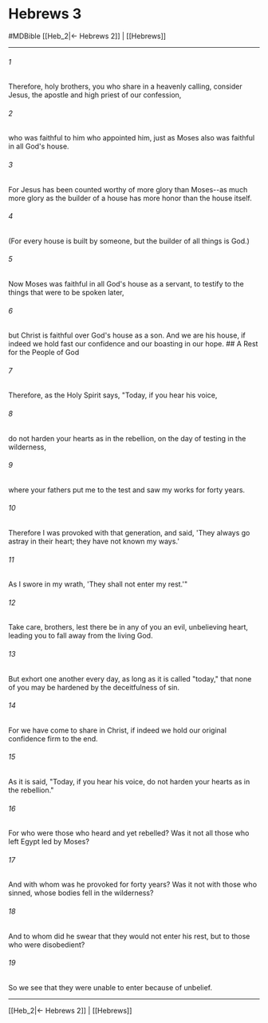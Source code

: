 # Hebrews 3
#MDBible
[[Heb_2|← Hebrews 2]] | [[Hebrews]]

***

###### 1 

Therefore, holy brothers, you who share in a heavenly calling, consider Jesus, the apostle and high priest of our confession, 

###### 2 

who was faithful to him who appointed him, just as Moses also was faithful in all God's house. 

###### 3 

For Jesus has been counted worthy of more glory than Moses--as much more glory as the builder of a house has more honor than the house itself. 

###### 4 

(For every house is built by someone, but the builder of all things is God.) 

###### 5 

Now Moses was faithful in all God's house as a servant, to testify to the things that were to be spoken later, 

###### 6 

but Christ is faithful over God's house as a son. And we are his house, if indeed we hold fast our confidence and our boasting in our hope. ## A Rest for the People of God 

###### 7 

Therefore, as the Holy Spirit says, "Today, if you hear his voice, 

###### 8 

do not harden your hearts as in the rebellion, on the day of testing in the wilderness, 

###### 9 

where your fathers put me to the test and saw my works for forty years. 

###### 10 

Therefore I was provoked with that generation, and said, 'They always go astray in their heart; they have not known my ways.' 

###### 11 

As I swore in my wrath, 'They shall not enter my rest.'" 

###### 12 

Take care, brothers, lest there be in any of you an evil, unbelieving heart, leading you to fall away from the living God. 

###### 13 

But exhort one another every day, as long as it is called "today," that none of you may be hardened by the deceitfulness of sin. 

###### 14 

For we have come to share in Christ, if indeed we hold our original confidence firm to the end. 

###### 15 

As it is said, "Today, if you hear his voice, do not harden your hearts as in the rebellion." 

###### 16 

For who were those who heard and yet rebelled? Was it not all those who left Egypt led by Moses? 

###### 17 

And with whom was he provoked for forty years? Was it not with those who sinned, whose bodies fell in the wilderness? 

###### 18 

And to whom did he swear that they would not enter his rest, but to those who were disobedient? 

###### 19 

So we see that they were unable to enter because of unbelief. 

***

[[Heb_2|← Hebrews 2]] | [[Hebrews]]
